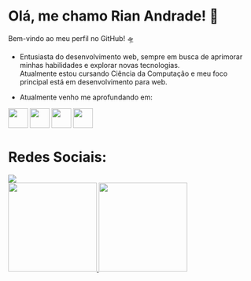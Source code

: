 # Olá, me chamo Rian Andrade! 🔭  
Bem-vindo ao meu perfil no GitHub! 🛸

- Entusiasta do desenvolvimento web, sempre em busca de aprimorar minhas habilidades e explorar novas tecnologias.  
Atualmente estou cursando Ciência da Computação e meu foco principal está em desenvolvimento para web.

- Atualmente venho me aprofundando em:

<p align="left">
  <img src="https://cdn.jsdelivr.net/gh/devicons/devicon/icons/java/java-original.svg" width="40" height="40"/>
  <img src="https://cdn.jsdelivr.net/gh/devicons/devicon/icons/spring/spring-original.svg" width="40" height="40"/>
  <img src="https://cdn.jsdelivr.net/gh/devicons/devicon/icons/postgresql/postgresql-original.svg" width="40" height="40"/>
  <img src="https://cdn.jsdelivr.net/gh/devicons/devicon/icons/react/react-original.svg" width="40" height="40"/>
</p>

# Redes Sociais:
<div>
  <a href="https://instagram.com/riian.anddrade?igshid=OGQ5ZDc2ODk2ZA==" target="_blank">
    <img loading="lazy" src="https://img.shields.io/badge/-Instagram-%23E4405F?style=for-the-badge&logo=instagram&logoColor=white" target="_blank">
  </a>
</div>

<div>
  <a href="https://github.com/rian-andrade">
    <img loading="lazy" height="180em" src="https://github-readme-stats.vercel.app/api/top-langs/?username=rian-andrade&layout=compact&langs_count=7&theme=dracula"/> 
    <img loading="lazy" height="180em" src="https://github-readme-stats.vercel.app/api?username=rian-andrade&show_icons=true&theme=dracula&include_all_commits=true&count_private=true"/>
  </a>
</div>
